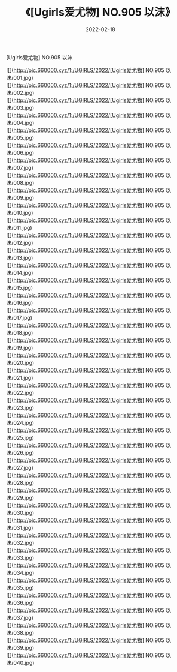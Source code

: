﻿---
layout: post
title:  《[Ugirls爱尤物] NO.905 以沫》
date:   2022-02-18
img: http://pic.660000.xyz/1:/UGIRLS/2022/[Ugirls爱尤物] NO.905 以沫/000.jpg
categories: [美女, 清纯, 唯美]
---

[Ugirls爱尤物] NO.905 以沫

 ![](http://pic.660000.xyz/1:/UGIRLS/2022/[Ugirls爱尤物] NO.905 以沫/001.jpg) <br>![](http://pic.660000.xyz/1:/UGIRLS/2022/[Ugirls爱尤物] NO.905 以沫/002.jpg) <br>![](http://pic.660000.xyz/1:/UGIRLS/2022/[Ugirls爱尤物] NO.905 以沫/003.jpg) <br>![](http://pic.660000.xyz/1:/UGIRLS/2022/[Ugirls爱尤物] NO.905 以沫/004.jpg) <br>![](http://pic.660000.xyz/1:/UGIRLS/2022/[Ugirls爱尤物] NO.905 以沫/005.jpg) <br>![](http://pic.660000.xyz/1:/UGIRLS/2022/[Ugirls爱尤物] NO.905 以沫/006.jpg) <br>![](http://pic.660000.xyz/1:/UGIRLS/2022/[Ugirls爱尤物] NO.905 以沫/007.jpg) <br>![](http://pic.660000.xyz/1:/UGIRLS/2022/[Ugirls爱尤物] NO.905 以沫/008.jpg) <br>![](http://pic.660000.xyz/1:/UGIRLS/2022/[Ugirls爱尤物] NO.905 以沫/009.jpg) <br>![](http://pic.660000.xyz/1:/UGIRLS/2022/[Ugirls爱尤物] NO.905 以沫/010.jpg) <br>![](http://pic.660000.xyz/1:/UGIRLS/2022/[Ugirls爱尤物] NO.905 以沫/011.jpg) <br>![](http://pic.660000.xyz/1:/UGIRLS/2022/[Ugirls爱尤物] NO.905 以沫/012.jpg) <br>![](http://pic.660000.xyz/1:/UGIRLS/2022/[Ugirls爱尤物] NO.905 以沫/013.jpg) <br>![](http://pic.660000.xyz/1:/UGIRLS/2022/[Ugirls爱尤物] NO.905 以沫/014.jpg) <br>![](http://pic.660000.xyz/1:/UGIRLS/2022/[Ugirls爱尤物] NO.905 以沫/015.jpg) <br>![](http://pic.660000.xyz/1:/UGIRLS/2022/[Ugirls爱尤物] NO.905 以沫/016.jpg) <br>![](http://pic.660000.xyz/1:/UGIRLS/2022/[Ugirls爱尤物] NO.905 以沫/017.jpg) <br>![](http://pic.660000.xyz/1:/UGIRLS/2022/[Ugirls爱尤物] NO.905 以沫/018.jpg) <br>![](http://pic.660000.xyz/1:/UGIRLS/2022/[Ugirls爱尤物] NO.905 以沫/019.jpg) <br>![](http://pic.660000.xyz/1:/UGIRLS/2022/[Ugirls爱尤物] NO.905 以沫/020.jpg) <br>![](http://pic.660000.xyz/1:/UGIRLS/2022/[Ugirls爱尤物] NO.905 以沫/021.jpg) <br>![](http://pic.660000.xyz/1:/UGIRLS/2022/[Ugirls爱尤物] NO.905 以沫/022.jpg) <br>![](http://pic.660000.xyz/1:/UGIRLS/2022/[Ugirls爱尤物] NO.905 以沫/023.jpg) <br>![](http://pic.660000.xyz/1:/UGIRLS/2022/[Ugirls爱尤物] NO.905 以沫/024.jpg) <br>![](http://pic.660000.xyz/1:/UGIRLS/2022/[Ugirls爱尤物] NO.905 以沫/025.jpg) <br>![](http://pic.660000.xyz/1:/UGIRLS/2022/[Ugirls爱尤物] NO.905 以沫/026.jpg) <br>![](http://pic.660000.xyz/1:/UGIRLS/2022/[Ugirls爱尤物] NO.905 以沫/027.jpg) <br>![](http://pic.660000.xyz/1:/UGIRLS/2022/[Ugirls爱尤物] NO.905 以沫/028.jpg) <br>![](http://pic.660000.xyz/1:/UGIRLS/2022/[Ugirls爱尤物] NO.905 以沫/029.jpg) <br>![](http://pic.660000.xyz/1:/UGIRLS/2022/[Ugirls爱尤物] NO.905 以沫/030.jpg) <br>![](http://pic.660000.xyz/1:/UGIRLS/2022/[Ugirls爱尤物] NO.905 以沫/031.jpg) <br>![](http://pic.660000.xyz/1:/UGIRLS/2022/[Ugirls爱尤物] NO.905 以沫/032.jpg) <br>![](http://pic.660000.xyz/1:/UGIRLS/2022/[Ugirls爱尤物] NO.905 以沫/033.jpg) <br>![](http://pic.660000.xyz/1:/UGIRLS/2022/[Ugirls爱尤物] NO.905 以沫/034.jpg) <br>![](http://pic.660000.xyz/1:/UGIRLS/2022/[Ugirls爱尤物] NO.905 以沫/035.jpg) <br>![](http://pic.660000.xyz/1:/UGIRLS/2022/[Ugirls爱尤物] NO.905 以沫/036.jpg) <br>![](http://pic.660000.xyz/1:/UGIRLS/2022/[Ugirls爱尤物] NO.905 以沫/037.jpg) <br>![](http://pic.660000.xyz/1:/UGIRLS/2022/[Ugirls爱尤物] NO.905 以沫/038.jpg) <br>![](http://pic.660000.xyz/1:/UGIRLS/2022/[Ugirls爱尤物] NO.905 以沫/039.jpg) <br>![](http://pic.660000.xyz/1:/UGIRLS/2022/[Ugirls爱尤物] NO.905 以沫/040.jpg) <br>